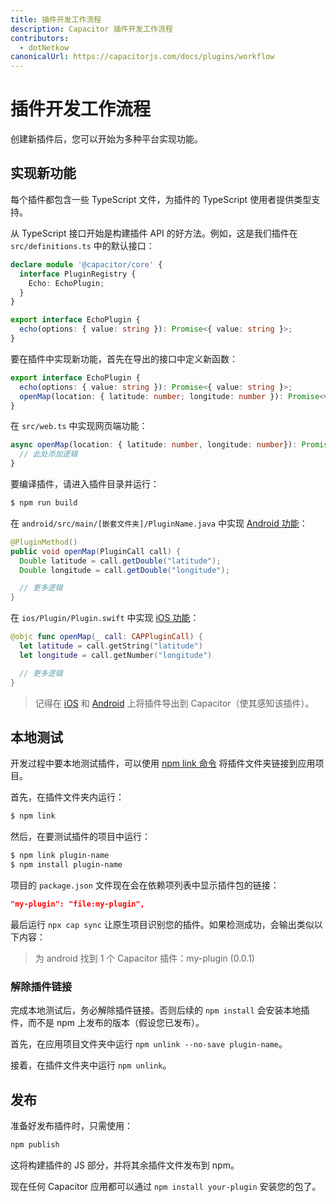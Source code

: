 ```yaml
---
title: 插件开发工作流程
description: Capacitor 插件开发工作流程
contributors:
  - dotNetkow
canonicalUrl: https://capacitorjs.com/docs/plugins/workflow
---
```


# 插件开发工作流程

创建新插件后，您可以开始为多种平台实现功能。

## 实现新功能

每个插件都包含一些 TypeScript 文件，为插件的 TypeScript 使用者提供类型支持。

从 TypeScript 接口开始是构建插件 API 的好方法。例如，这是我们插件在 `src/definitions.ts` 中的默认接口：

```typescript
declare module '@capacitor/core' {
  interface PluginRegistry {
    Echo: EchoPlugin;
  }
}

export interface EchoPlugin {
  echo(options: { value: string }): Promise<{ value: string }>;
}
```

要在插件中实现新功能，首先在导出的接口中定义新函数：

```typescript
export interface EchoPlugin {
  echo(options: { value: string }): Promise<{ value: string }>;
  openMap(location: { latitude: number; longitude: number }): Promise<void>;
}
```

在 `src/web.ts` 中实现网页端功能：

```typescript
async openMap(location: { latitude: number, longitude: number}): Promise<void> {
  // 此处添加逻辑
}
```

要编译插件，请进入插件目录并运行：

```bash
$ npm run build
```

在 `android/src/main/[嵌套文件夹]/PluginName.java` 中实现 [Android 功能](./android)：

```java
@PluginMethod()
public void openMap(PluginCall call) {
  Double latitude = call.getDouble("latitude");
  Double longitude = call.getDouble("longitude");

  // 更多逻辑
}
```

在 `ios/Plugin/Plugin.swift` 中实现 [iOS 功能](./ios)：

```swift
@objc func openMap(_ call: CAPPluginCall) {
  let latitude = call.getString("latitude")
  let longitude = call.getNumber("longitude")

  // 更多逻辑
}
```

> 记得在 [iOS](/plugins/ios.md#export-to-capacitor) 和 [Android](/plugins/android.md#export-to-capacitor) 上将插件导出到 Capacitor（使其感知该插件）。

## 本地测试

开发过程中要本地测试插件，可以使用 [npm link 命令](https://docs.npmjs.com/cli/link) 将插件文件夹链接到应用项目。

首先，在插件文件夹内运行：

```bash
$ npm link
```

然后，在要测试插件的项目中运行：

```bash
$ npm link plugin-name
$ npm install plugin-name
```

项目的 `package.json` 文件现在会在依赖项列表中显示插件包的链接：

```json
"my-plugin": "file:my-plugin",
```

最后运行 `npx cap sync` 让原生项目识别您的插件。如果检测成功，会输出类似以下内容：

> 为 android 找到 1 个 Capacitor 插件：my-plugin (0.0.1)

### 解除插件链接

完成本地测试后，务必解除插件链接。否则后续的 `npm install` 会安装本地插件，而不是 npm 上发布的版本（假设您已发布）。

首先，在应用项目文件夹中运行 `npm unlink --no-save plugin-name`。

接着，在插件文件夹中运行 `npm unlink`。

## 发布

准备好发布插件时，只需使用：

```bash
npm publish
```

这将构建插件的 JS 部分，并将其余插件文件发布到 npm。

现在任何 Capacitor 应用都可以通过 `npm install your-plugin` 安装您的包了。